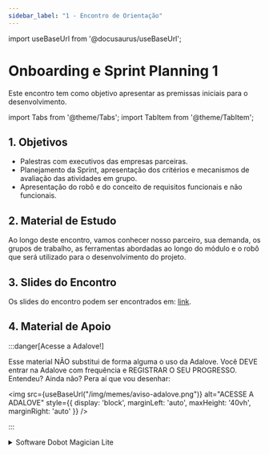 ```yaml
---
sidebar_label: "1 - Encontro de Orientação"
---
```


import useBaseUrl from '@docusaurus/useBaseUrl';

# Onboarding e Sprint Planning 1	

Este encontro tem como objetivo apresentar as premissas iniciais para o desenvolvimento. 

import Tabs from '@theme/Tabs';
import TabItem from '@theme/TabItem';

## 1. Objetivos

- Palestras com executivos das empresas parceiras. 
- Planejamento da Sprint, apresentação dos critérios e mecanismos de avaliação das atividades em grupo.
- Apresentação do robô e do conceito de requisitos funcionais e não funcionais.

## 2. Material de Estudo

Ao longo deste encontro, vamos conhecer nosso parceiro, sua demanda, os grupos de trabalho, as ferramentas abordadas ao longo do módulo e o robô que será utilizado para o desenvolvimento do projeto.


## 3. Slides do Encontro

Os slides do encontro podem ser encontrados em: [link](https://docs.google.com/presentation/d/e/2PACX-1vSP-hp4sFH8FVAd_1lAQVcFBsZRIWPvoUiDOJTaE3TR5nD4HaOvVmJ768wNwrcM7KB_ZQmBV3ogoQ49/pub?start=false&loop=false).


## 4. Material de Apoio

:::danger[Acesse a Adalove!]

Esse material NÃO substitui de forma alguma o uso da Adalove. Você DEVE entrar na Adalove com frequência e REGISTRAR O SEU PROGRESSO. Entendeu? Ainda não? Pera aí que vou desenhar:

<img src={useBaseUrl("/img/memes/aviso-adalove.png")} alt="ACESSE A ADALOVE" style={{ display: 'block', marginLeft: 'auto', maxHeight: '40vh', marginRight: 'auto' }} />

:::

<Tabs>
  <TabItem value="autoestudos-obrigatorios" label="📘 Autoestudos Obrigatórios" default>
     <details> 
        <summary mdxType="summary">Software Dobot Magician Lite</summary>

        - https://www.dobot-robots.com/products/education/magician.html
    </details> 

    <details> 
        <summary mdxType="summary">Engenharia de Requisitos</summary>

        - https://integrada.minhabiblioteca.com.br/reader/books/9786556900674/pageid/32
    </details> 

    <details> 
        <summary mdxType="summary">What are Non-functional Requirements and How Do They Work?</summary>

        - https://www.youtube.com/watch?v=fc-5HJPBZMQ
    </details> 
  </TabItem>
  <TabItem value="autoestudos-opcionais" label="📔 Autoestudos Opcionais">
     
        <img class="image-intro" src={useBaseUrl("/img/memes/mash_celebrando.gif")} style={{ display: 'block', marginLeft: 'auto', maxHeight: '40vh', marginRight: 'auto' }}/>

  </TabItem>
  <TabItem value="autoestudos-adicionais" label="📓 Autoestudos Adicionais">
    <details> 
        <summary mdxType="summary">Esqueça isso e seu projeto estará condenado 🚫 (Análise de Requisitos)</summary>

        - https://www.youtube.com/watch?v=rVbJ7ykuLig
    </details> 

    <details> 
        <summary mdxType="summary">Functional and Nonfunctional Requirements: Specification and Types</summary>

        - https://www.altexsoft.com/blog/functional-and-non-functional-requirements-specification-and-types/
    </details> 

    <details> 
        <summary mdxType="summary">The Scrum Development Process</summary>

        - https://www.scrum.org/resources/scrum-development-process
    </details> 
  </TabItem>
</Tabs>



